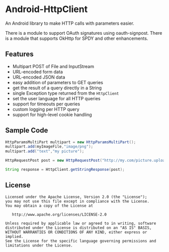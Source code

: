 Android-HttpClient
==================

An Android library to make HTTP calls with parameters easier.

There is a module to support OAuth signatures using oauth-signpost.
There is a module that supports OkHttp for SPDY and other enhancements.

Features
--------

* Multipart POST of File and InputStream
* URL-encoded form data
* URL-encoded JSON data
* easy addition of parameters to GET queries
* get the result of a query directly in a String
* single Exception type returned from the `HttpClient`
* set the user language for all HTTP queries
* support for timeouts per queries
* custom logging per HTTP query
* support for high-level cookie handling

Sample Code
-----------

```java
HttpParamsMultiPart multipart = new HttpParamsMultiPart();
multipart.add(myImageFile,"image/png");
multipart.add("text","my picture");

HttpRequestPost post = new HttpRequestPost("http://my.com/picture.upload", multipart);

String response = HttpClient.getStringResponse(post);
```

License
-------

    Licensed under the Apache License, Version 2.0 (the "License");
    you may not use this file except in compliance with the License.
    You may obtain a copy of the License at

       http://www.apache.org/licenses/LICENSE-2.0

    Unless required by applicable law or agreed to in writing, software
    distributed under the License is distributed on an "AS IS" BASIS,
    WITHOUT WARRANTIES OR CONDITIONS OF ANY KIND, either express or implied.
    See the License for the specific language governing permissions and
    limitations under the License.

